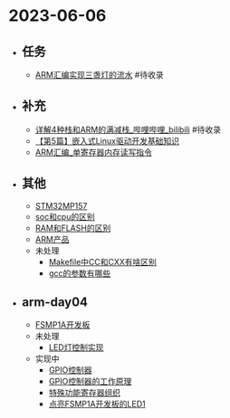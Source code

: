 # 2023-06-06

- ## 任务
	- [ARM汇编实现三盏灯的流水](../pages/ARM汇编实现三盏灯的流水.md) #待收录 
- ## 补充
	- [详解4种栈和ARM的满减栈_哔哩哔哩_bilibili](https://www.bilibili.com/video/BV1tv4y1L7zK/?spm_id_from=333.880.my_history.page.click) #待收录 
	- [【第5篇】嵌入式Linux驱动开发基础知识](https://www.bilibili.com/video/BV14f4y1Q7ti/?spm_id_from=333.999.0.0&vd_source=8f0a7910abc46a7f7258da6ae2e0d504)
	- [ARM汇编_单寄存器内存读写指令](https://hqy.life/note/25jee)
- ## 其他
	- [STM32MP157](../pages/STM32MP157.md)
	- [soc和cpu的区别](../pages/soc和cpu的区别.md)
	- [RAM和FLASH的区别](../pages/RAM和FLASH的区别.md)
	- [ARM产品](../pages/ARM产品.md)
	- 未处理
		- [Makefile中CC和CXX有啥区别](../pages/Makefile中CC和CXX有啥区别.md)
		- [gcc的参数有哪些](../pages/gcc的参数有哪些.md)

- ## arm-day04
	- [FSMP1A开发板](FSMP1A开发板.md)
	- 未处理
		- [LED灯控制实现](../pages/LED灯控制实现.md)
	- 实现中
		- [GPIO控制器](../pages/GPIO控制器.md)
		- [GPIO控制器的工作原理](../pages/GPIO控制器的工作原理.md)
		- [特殊功能寄存器组织](../pages/特殊功能寄存器组织.md)
		- [点亮FSMP1A开发板的LED1](../pages/点亮FSMP1A开发板的LED1.md)

